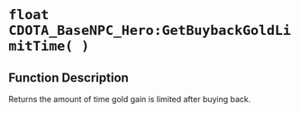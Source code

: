 # `float CDOTA_BaseNPC_Hero:GetBuybackGoldLimitTime( )`
## Function Description
Returns the amount of time gold gain is limited after buying back.
